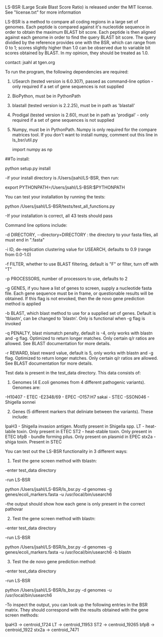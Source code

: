 LS-BSR (Large Scale Blast Score Ratio) is released under the MIT license.  See "license.txt" for more information

LS-BSR is a method to compare all coding regions in a large set of genomes.
Each peptide is compared against it's nucleotide sequence in order to obtain
the maximum BLAST bit score.  Each peptide is then aligned against each genome
in order to find the query BLAST bit score.  The query dividied by the reference
provides one with the BSR, which can range from 0 to 1; scores slightly higher
than 1.0 can be observed due to variable bit scores obtained by BLAST.  In my opinion,
they should be treated as 1.0.

contact: jsahl at tgen.org

To run the program, the following dependencies are required:

1.  USearch (tested version is 6.0.307), passed as command-line option - only required
    if a set of gene sequences is not supplied
2.  BioPython, must be in PythonPath
3.  blastall (tested version is 2.2.25), must be in path as 'blastall'
4.  Prodigal (tested version is 2.60), must be in path as 'prodigal' - only required
    if a set of gene sequences is not supplied
5.  Numpy, must be in PythonPath.  Numpy is only required for the compare matrices tool.
	If you don't want to install numpy, comment out this line in ls_bsr/util.py
	
	import numpy as np


##To install:

python setup.py install

-if your install directory is /Users/jsahl/LS-BSR, then run:

export PYTHONPATH=/Users/jsahl/LS-BSR:$PYTHONPATH

You can test your installation by running the tests:

python /Users/jsahl/LS-BSR/tests/test_all_functions.py

-If your installation is correct, all 43 tests should pass

Command line options include:

-d DIRECTORY, --directory=DIRECTORY : the directory to your fasta files, all must end in 
".fasta"

-i ID, de-replication clustering value for USEARCH, defaults to 0.9 (range from 0.0-1.0)

-f FILTER, whether to use BLAST filtering, default is "F" or filter, turn off with "T"

-p PROCESSORS, number of processors to use, defaults to 2

-g GENES, if you have a list of genes to screen, supply a nucleotide fasta file. Each gene
sequence must be in frame, or questionable results will be obtained.  If this flag is not envoked,
 then the de novo gene prediction method is applied
 
-b BLAST, which blast method to use for a supplied set of genes.  Default is 'tblastn',
  can be changed to 'blastn'.  Only is functional when -g flag is invoked
  
-q PENALTY, blast mismatch penalty, default is -4, only works with blastn and -g flag.
   Optimized to return longer matches.  Only certain q/r ratios are allowed.  See BLAST
   documentation for more details.

-r REWARD, blast reward value, default is 5, only works with blastn and -g flag.
   Optimized to return longer matches.  Only certain q/r ratios are allowed.  See BLAST
   documentation for more details.
   
Test data is present in the test_data directory.  This data consists of:

1.  Genomes (4 E.coli genomes from 4 different pathogenic variants).  Genomes are:

-H10407 - ETEC
-E2348/69 - EPEC
-O157:H7 sakai - STEC
-SSON046 - Shigella sonnei

2.  Genes (5 different markers that deliniate between the variants).  These include:

IpaH3 - Shigella invasion antigen.  Mostly present in Shigella spp.
LT - heat-labile toxin.  Only present in ETEC
ST2 - heat-stable toxin.  Only present in ETEC
bfpB - bundle forming pilus.  Only present on plasmid in EPEC
stx2a - shiga toxin.  Present in STEC

You can test out the LS-BSR functionality in 3 different ways:

1.  Test the gene screen method with tblastn:

-enter test_data directory

-run LS-BSR

python /Users/jsahl/LS-BSR/ls_bsr.py -d genomes -g genes/ecoli_markers.fasta -u /usr/local/bin/usearch6

-the output should show how each gene is only present in the correct pathovar

2. Test the gene screen method with blastn:

-enter test_data directory

-run LS-BSR

python /Users/jsahl/LS-BSR/ls_bsr.py -d genomes -g genes/ecoli_markers.fasta -u /usr/local/bin/usearch6 -b blastn

3.  Test the de novo gene prediction method:

-enter test_data directory

-run LS-BSR

python /Users/jsahl/LS-BSR/ls_bsr.py -d genomes -u /usr/local/bin/usearch6

-To inspect the output, you can look up the following entries in the BSR matrix.  They
should correspond with the results obtained with the gene screen methods:

IpaH3 -> centroid_1724
LT -> centroid_11953
ST2 -> centroid_19265
bfpB -> centroid_1922
stx2a -> centroid_7471

                        

  